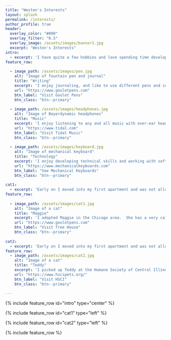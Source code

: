 ```yaml
---
title: "Weston's Interests"
layout: splash
permalink: /interests/
author_profile: true
header:
  overlay_color: "#000"
  overlay_filter: "0.5"
  overlay_image: /assets/images/banner1.jpg
  excerpt: "Weston's Interests"
intro:
  - excerpt: 'I have quite a few hobbies and love spending time developing them.'
feature_row:
   
  - image_path: /assets/images/pen.jpg
    alt: "Image of fountain pen and journal"
    title: "Writing"
    excerpt: 'I enjoy journaling, and like to use different pens and inks.  Generally I write with a Sailor-brand, medium-fine founatin pen.'
    url: "https://www.gouletpens.com"
    btn_label: "Visit Goulet Pens"
    btn_class: "btn--primary"
    
  - image_path: /assets/images/headphones.jpg
    alt: "Image of Beyerdynamic headphones"
    title: "Music"
    excerpt: 'I enjoy listening to any and all music with over-ear headphones, in-ear monitors, stereo equipment, and anything else that brings out the life in a song.  For high quality streaming I use Tidal and an MQA DAC.'
    url: "https://www.tidal.com"
    btn_label: "Visit Tidal Music"
    btn_class: "btn--primary"
   
  - image_path: /assets/images/keyboard.jpg
    alt: "Image of mechanical keyboard"
    title: "Technology"
    excerpt: 'I enjoy developing technical skills and working with software and hardware as time and patience permit.  Lately I have developed an interest in custom mechanical keyboards. Pictures is the first I fully assembled myself using a Keychron Alice layout.'
    url: "https://www.mechanicalkeyboards.com"
    btn_label: "See Mechanical Keyboards"
    btn_class: "btn--primary"
 
cat1:
  - excerpt: 'Early on I moved into my first apartment and was not allowed a dog.  I adopted a cat, which was permitted, and quickly became a "cat person".'
feature_row:
   
  - image_path: /assets/images/cat1.jpg
    alt: "Image of a cat"
    title: "Maggie"
    excerpt: 'I adopted Maggie in the Chicago area.  She has a very calm, sweet temperment.  She enjoys hiding in cardboard boxes.  See the Tree House Humane Society below, where she was originally brought in off the street.'
    url: "https://www.gouletpens.com"
    btn_label: "Visit Tree House"
    btn_class: "btn--primary"
    
cat2:
  - excerpt: 'Early on I moved into my first apartment and was not allowed a dog.  I adopted a cat, which was permitted, and quickly became a "cat person".'
feature_row:
  - image_path: /assets/images/cat2.jpg
    alt: "Image of a cat"
    title: "Teddy"
    excerpt: 'I picked up Teddy at the Humane Society of Central Illinois.  It is a great organization.  He is a bit more wild in nature and enjoys galloping around at the worst times of night.  Check out and support HSCI below.'
    url: "https://www.hscipets.org/"
    btn_label: "Visit HSCI"
    btn_class: "btn--primary"
    
---
```


{% include feature_row id="intro" type="center" %}

{% include feature_row id="cat1" type="left" %}

{% include feature_row id="cat2" type="left" %}

{% include feature_row %}
